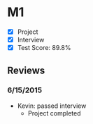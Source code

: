 # M1

- [x] Project 
- [x] Interview
- [x] Test Score: 89.8%

## Reviews

### 6/15/2015

- Kevin: passed interview
  - Project completed
